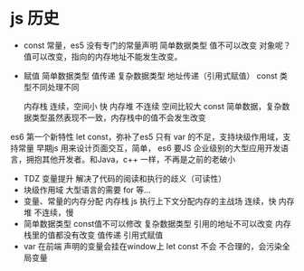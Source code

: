 # js 历史

- const
  常量，es5 没有专门的常量声明
  简单数据类型 值不可以改变
  对象呢？ 值可以改变，指向的内存地址不能发生改变。

- 赋值
  简单数据类型 值传递
  复杂数据类型 地址传递（引用式赋值）
  const 类型不同处理不同 

  内存栈  连续，空间小 快
  内存堆 不连续 空间比较大 
  const 简单数据，复杂数据类型虽然表现不一致，内存栈中的值不会发生改变

es6 第一个新特性 let const，弥补了es5 只有 var 的不足，支持块级作用域，支持常量
早期js 用来设计页面交互，简单， es6 要JS 企业级别的大型应用开发语言，拥抱其他开发者。和Java，c++ 一样，不再是之前的老破小
  - TDZ 变量提升 解决了代码的阅读和执行的歧义（可读性）
  - 块级作用域
    大型语言的需要
    for 等...
  - 变量、常量的内存分配
    内存栈 js 执行上下文分配内存的主战场
    连续，快
    内存堆 不连续，慢
  - 简单数据类型 const值不可以修改
    复杂数据类型 引用的地址不可以改变
    内存栈里的值都没有改变
    值传递
    引用式赋值
  - var 在前端 声明的变量会挂在window上
    let const 不会
    不合理的，会污染全局变量